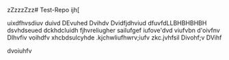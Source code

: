zZzzzZzz# Test-Repo
ijh[

uixdfhvsdiuv
duivd
DEvuhed
Dvihdv
Dvidfjdhviud
dfuvfdLLBHBHBHBH
dsvhdseued
dckhdcluidh
fjhvreliugher
sailufgef
iufove'dvd
viufvbn
d'oivfnv
DIhvfiv
voihdfv
xhcbdsulcyhde
.kjchwliufhwrv;iufv
zkc.jvhfsil
Divohf;v
DVihf

dvoiuhfv

